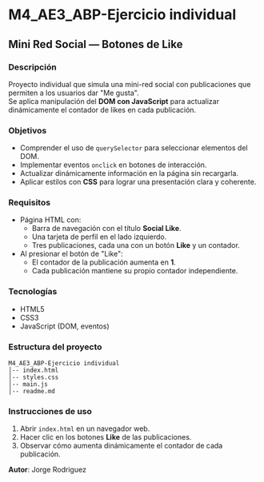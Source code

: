# M4_AE3_ABP-Ejercicio individual

## Mini Red Social — Botones de Like

### Descripción
Proyecto individual que simula una mini-red social con publicaciones que permiten a los usuarios dar "Me gusta".  
Se aplica manipulación del **DOM con JavaScript** para actualizar dinámicamente el contador de likes en cada publicación.

### Objetivos
- Comprender el uso de `querySelector` para seleccionar elementos del DOM.
- Implementar eventos `onclick` en botones de interacción.
- Actualizar dinámicamente información en la página sin recargarla.
- Aplicar estilos con **CSS** para lograr una presentación clara y coherente.

### Requisitos
- Página HTML con:
  - Barra de navegación con el título **Social Like**.
  - Una tarjeta de perfil en el lado izquierdo.
  - Tres publicaciones, cada una con un botón **Like** y un contador.
- Al presionar el botón de "Like":
  - El contador de la publicación aumenta en **1**.
  - Cada publicación mantiene su propio contador independiente.

### Tecnologías
- HTML5  
- CSS3  
- JavaScript (DOM, eventos)

### Estructura del proyecto
```
M4_AE3_ABP-Ejercicio individual
│-- index.html
│-- styles.css
│-- main.js
│-- readme.md
```

### Instrucciones de uso
1. Abrir `index.html` en un navegador web.  
2. Hacer clic en los botones **Like** de las publicaciones.  
3. Observar cómo aumenta dinámicamente el contador de cada publicación.  

**Autor**: Jorge Rodriguez
